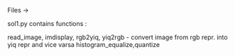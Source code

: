 Files ->

sol1.py
 contains functions :
 
read_image, imdisplay,
rgb2yiq, yiq2rgb - convert image from rgb repr. into yiq repr and vice varsa
histogram_equalize,quantize
